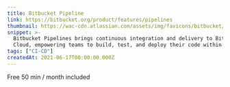 ```yaml
---
title: Bitbucket Pipeline
link: https://bitbucket.org/product/features/pipelines
thumbnail: https://wac-cdn.atlassian.com/assets/img/favicons/bitbucket/favicon-32x32.png
snippet: >-
  Bitbucket Pipelines brings continuous integration and delivery to Bitbucket
  Cloud, empowering teams to build, test, and deploy their code within Bitbucket
tags: ["CI-CD"]
createdAt: 2021-06-17T00:00:00.000Z
---
```

Free 50 min / month included